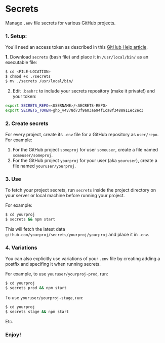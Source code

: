 # Secrets


Manage `.env` file secrets for various GitHub projects.

### 1. Setup:

You'll need an access token as described in this [GitHub Help article](https://help.github.com/articles/creating-an-access-token-for-command-line-use).

**1.** Download `secrets` (bash file) and place it in `/usr/local/bin/` as an executable file:

```bash
$ cd <FILE-LOCATION>
$ chmod +x ./secrets
$ mv ./secrets /usr/local/bin/
```

2. Edit `.bashrc` to include your secrets repository (make it private!) and your token:

```bash
export SECRETS_REPO=<USERNAME>/<SECRETS-REPO>
export SECRETS_TOKEN=ghp_v4v78d73f9a03a694f1ca8f3488911ec2ec3
```

### 2. Create secrets

For every project, create its `.env` file for a GitHub repository as `user/repo`. 
For example:

1. For the GitHub project `someproj` for user `someuser`, create a file named `someuser/someproj`.
1. For the GitHub project `yourproj` for your user (aka `youruser`), create a file named `youruser/yourproj`.


### 3. Use

To fetch your project secrets, run `secrets` inside the project directory on your server or local machine before running your project.

For example:

```bash
$ cd yourproj
$ secrets && npm start
```

This will fetch the latest data `github.com/yourproj/secrets/yourproj/yourproj` and place it in `.env`.

### 4. Variations

You can also explicitly use variations of your `.env` file by creating adding a postfix and specifing it when running secrets.

For example, to use `youruser/yourproj-prod`, run:

```bash
$ cd yourproj
$ secrets prod && npm start
```

To use `youruser/yourproj-stage`, run:

```bash
$ cd yourproj
$ secrets stage && npm start
```

Etc.

### Enjoy!
